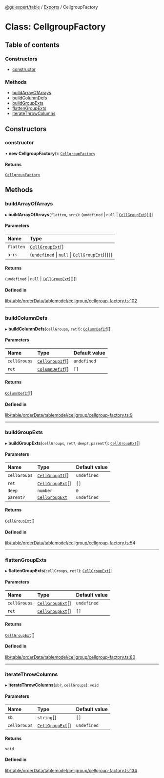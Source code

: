 [@guiexpert/table](../README.md) / [Exports](../modules.md) / CellgroupFactory

# Class: CellgroupFactory

## Table of contents

### Constructors

- [constructor](CellgroupFactory.md#constructor)

### Methods

- [buildArrayOfArrays](CellgroupFactory.md#buildarrayofarrays)
- [buildColumnDefs](CellgroupFactory.md#buildcolumndefs)
- [buildGroupExts](CellgroupFactory.md#buildgroupexts)
- [flattenGroupExts](CellgroupFactory.md#flattengroupexts)
- [iterateThrowColumns](CellgroupFactory.md#iteratethrowcolumns)

## Constructors

### constructor

• **new CellgroupFactory**(): [`CellgroupFactory`](CellgroupFactory.md)

#### Returns

[`CellgroupFactory`](CellgroupFactory.md)

## Methods

### buildArrayOfArrays

▸ **buildArrayOfArrays**(`flatten`, `arrs`): (`undefined` \| ``null`` \| [`CellGroupExt`](CellGroupExt.md))[][]

#### Parameters

| Name | Type |
| :------ | :------ |
| `flatten` | [`CellGroupExt`](CellGroupExt.md)[] |
| `arrs` | (`undefined` \| ``null`` \| [`CellGroupExt`](CellGroupExt.md))[][] |

#### Returns

(`undefined` \| ``null`` \| [`CellGroupExt`](CellGroupExt.md))[][]

#### Defined in

[lib/table/orderData/tablemodel/cellgroup/cellgroup-factory.ts:102](https://github.com/guiexperttable/ge-table/blob/65d38fc/libs/table/src/lib/table/orderData/tablemodel/cellgroup/cellgroup-factory.ts#L102)

___

### buildColumnDefs

▸ **buildColumnDefs**(`cellGroups`, `ret?`): [`ColumnDefIf`](../interfaces/ColumnDefIf.md)[]

#### Parameters

| Name | Type | Default value |
| :------ | :------ | :------ |
| `cellGroups` | [`CellGroupIf`](../interfaces/CellGroupIf.md)[] | `undefined` |
| `ret` | [`ColumnDefIf`](../interfaces/ColumnDefIf.md)[] | `[]` |

#### Returns

[`ColumnDefIf`](../interfaces/ColumnDefIf.md)[]

#### Defined in

[lib/table/orderData/tablemodel/cellgroup/cellgroup-factory.ts:9](https://github.com/guiexperttable/ge-table/blob/65d38fc/libs/table/src/lib/table/orderData/tablemodel/cellgroup/cellgroup-factory.ts#L9)

___

### buildGroupExts

▸ **buildGroupExts**(`cellGroups`, `ret?`, `deep?`, `parent?`): [`CellGroupExt`](CellGroupExt.md)[]

#### Parameters

| Name | Type | Default value |
| :------ | :------ | :------ |
| `cellGroups` | [`CellGroupIf`](../interfaces/CellGroupIf.md)[] | `undefined` |
| `ret` | [`CellGroupExt`](CellGroupExt.md)[] | `[]` |
| `deep` | `number` | `0` |
| `parent?` | [`CellGroupExt`](CellGroupExt.md) | `undefined` |

#### Returns

[`CellGroupExt`](CellGroupExt.md)[]

#### Defined in

[lib/table/orderData/tablemodel/cellgroup/cellgroup-factory.ts:54](https://github.com/guiexperttable/ge-table/blob/65d38fc/libs/table/src/lib/table/orderData/tablemodel/cellgroup/cellgroup-factory.ts#L54)

___

### flattenGroupExts

▸ **flattenGroupExts**(`cellGroups`, `ret?`): [`CellGroupExt`](CellGroupExt.md)[]

#### Parameters

| Name | Type | Default value |
| :------ | :------ | :------ |
| `cellGroups` | [`CellGroupExt`](CellGroupExt.md)[] | `undefined` |
| `ret` | [`CellGroupExt`](CellGroupExt.md)[] | `[]` |

#### Returns

[`CellGroupExt`](CellGroupExt.md)[]

#### Defined in

[lib/table/orderData/tablemodel/cellgroup/cellgroup-factory.ts:80](https://github.com/guiexperttable/ge-table/blob/65d38fc/libs/table/src/lib/table/orderData/tablemodel/cellgroup/cellgroup-factory.ts#L80)

___

### iterateThrowColumns

▸ **iterateThrowColumns**(`sb?`, `cellGroups`): `void`

#### Parameters

| Name | Type | Default value |
| :------ | :------ | :------ |
| `sb` | `string`[] | `[]` |
| `cellGroups` | [`CellGroupExt`](CellGroupExt.md)[] | `undefined` |

#### Returns

`void`

#### Defined in

[lib/table/orderData/tablemodel/cellgroup/cellgroup-factory.ts:134](https://github.com/guiexperttable/ge-table/blob/65d38fc/libs/table/src/lib/table/orderData/tablemodel/cellgroup/cellgroup-factory.ts#L134)
